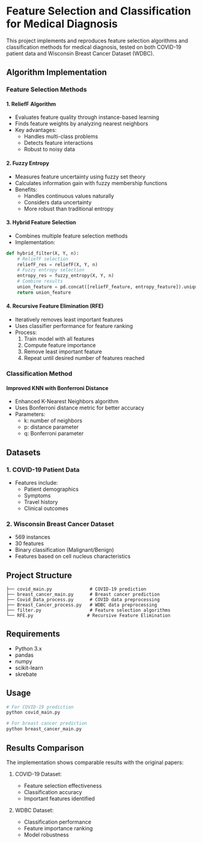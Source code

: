 # Feature Selection and Classification for Medical Diagnosis

This project implements and reproduces feature selection algorithms and classification methods for medical diagnosis, tested on both COVID-19 patient data and Wisconsin Breast Cancer Dataset (WDBC).

## Algorithm Implementation

### Feature Selection Methods

#### 1. ReliefF Algorithm
- Evaluates feature quality through instance-based learning
- Finds feature weights by analyzing nearest neighbors
- Key advantages:
  - Handles multi-class problems
  - Detects feature interactions
  - Robust to noisy data

#### 2. Fuzzy Entropy
- Measures feature uncertainty using fuzzy set theory
- Calculates information gain with fuzzy membership functions
- Benefits:
  - Handles continuous values naturally
  - Considers data uncertainty
  - More robust than traditional entropy

#### 3. Hybrid Feature Selection
- Combines multiple feature selection methods
- Implementation:
```python
def hybrid_filter(X, Y, n):
    # ReliefF selection
    reliefF_res = reliefF(X, Y, n)
    # Fuzzy entropy selection
    entropy_res = fuzzy_entropy(X, Y, n)
    # Combine results
    union_feature = pd.concat([reliefF_feature, entropy_feature]).unique()
    return union_feature
```

#### 4. Recursive Feature Elimination (RFE)
- Iteratively removes least important features
- Uses classifier performance for feature ranking
- Process:
  1. Train model with all features
  2. Compute feature importance
  3. Remove least important feature
  4. Repeat until desired number of features reached

### Classification Method

#### Improved KNN with Bonferroni Distance
- Enhanced K-Nearest Neighbors algorithm
- Uses Bonferroni distance metric for better accuracy
- Parameters:
  - k: number of neighbors
  - p: distance parameter
  - q: Bonferroni parameter

## Datasets

### 1. COVID-19 Patient Data
- Features include:
  - Patient demographics
  - Symptoms
  - Travel history
  - Clinical outcomes

### 2. Wisconsin Breast Cancer Dataset
- 569 instances
- 30 features
- Binary classification (Malignant/Benign)
- Features based on cell nucleus characteristics

## Project Structure
```
├── covid_main.py              # COVID-19 prediction
├── breast_cancer_main.py      # Breast cancer prediction
├── Covid_Data_process.py      # COVID data preprocessing
├── Breast_Cancer_process.py   # WDBC data preprocessing
├── filter.py                  # Feature selection algorithms
└── RFE.py                    # Recursive Feature Elimination
```

## Requirements
- Python 3.x
- pandas
- numpy
- scikit-learn
- skrebate

## Usage

```python
# For COVID-19 prediction
python covid_main.py

# For breast cancer prediction
python breast_cancer_main.py
```

## Results Comparison

The implementation shows comparable results with the original papers:

1. COVID-19 Dataset:
   - Feature selection effectiveness
   - Classification accuracy
   - Important features identified

2. WDBC Dataset:
   - Classification performance
   - Feature importance ranking
   - Model robustness

